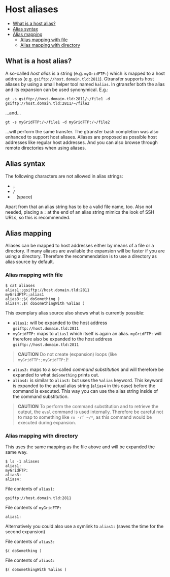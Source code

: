 # Host aliases #

* [What is a host alias?](#what-is-a-host-alias)
* [Alias syntax](#alias-syntax)
* [Alias mapping](#alias-mapping)
    * [Alias mapping with file](#alias-mapping-with-file)
    * [Alias mapping with directory](#alias-mapping-with-directory)

## What is a host alias? ##

A so-called *host alias* is a string (e.g. `myGridFTP:`) which is mapped to a
host address (e.g. `gsiftp://host.domain.tld:2811`). Gtransfer supports host
aliases by using a small helper tool named `halias`. In gtransfer both the
alias and its expansion can be used synonymical. E.g.:

```shell
gt -s gsiftp://host.domain.tld:2811/~/file1 -d gsiftp://host.domain.tld:2811/~/file2
```

...and...

```shell
gt -s myGridFTP:/~/file1 -d myGridFTP:/~/file2
```

...will perform the same transfer. The gtransfer bash completion was also
enhanced to support host aliases. Aliases are proposed as possible host
addresses like regular host addresses. And you can also browse through remote
directories when using aliases.

## Alias syntax ##

The following characters are not allowed in alias strings:

* `;`
* `/`
* ` ` (space)

Apart from that an alias string has to be a valid file name, too. Also not
needed, placing a `:` at the end of an alias string mimics the look of SSH URLs,
so this is recommended.

## Alias mapping ##

Aliases can be mapped to host addresses either by means of a file or a
directory. If many aliases are available the expansion will be faster if you are
using a directory. Therefore the recommendation is to use a directory as alias
source by default.

### Alias mapping with file ###

```shell
$ cat aliases
alias1:;gsiftp://host.domain.tld:2811
myGridFTP:;alias1
alias3:;$( doSomething )
alias4:;$( doSomethingWith %alias )
```

This exemplary alias source also shows what is currently possible:

* `alias1:` will be expanded to the host address `gsiftp://host.domain.tld:2811`
* `myGridFTP:` maps to `alias1` which itself is again an alias. `myGridFTP:`
will therefore also be expanded to the host address
`gsiftp://host.domain.tld:2811`

> **CAUTION**
> Do not create (expansion) loops (like `myGridFTP:;myGridFTP:`)!

* `alias3:` maps to a so-called *command substitution* and will therefore be
expanded to what `doSomething` prints out.
* `alias4:` is similar to `alias3:` but uses the `%alias` keyword. This keyword
is expanded to the actual alias string (`alias4` in this case) before the
command is executed. This way you can use the alias string inside of the command
substitution.

> **CAUTION**
> To perform the command substitution and to retrieve the output, the `eval`
> command is used internally. Therefore be careful not to map to something like
> `rm -rf ~/*`, as this command would be executed during expansion.

### Alias mapping with directory ###

This uses the same mapping as the file above and will be expanded the same way.

```
$ ls -1 aliases
alias1:
myGridFTP:
alias3:
alias4:
```

File contents of `alias1:`
```
gsiftp://host.domain.tld:2811
```

File contents of `myGridFTP:`
```
alias1:
```
Alternatively you could also use a symlink to `alias1:` (saves the time for the
second expansion)


File contents of `alias3:`
```
$( doSomething ) 
```

File contents of `alias4:`
```
$( doSomethingWith %alias )
```

